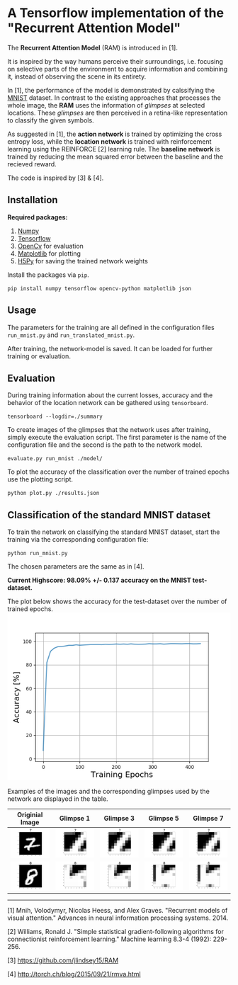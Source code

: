 # A Tensorflow implementation of the "Recurrent Attention Model"

The **Recurrent Attention Model** (RAM) is introduced in [1]. 

It is inspired by the way humans perceive their surroundings, i.e. focusing on selective parts of the 
environment to acquire information and combining it, instead of observing the scene in its entirety.

In [1], the performance of the model is demonstrated by calssifying the [MNIST](http://yann.lecun.com/exdb/mnist/) dataset.
In contrast to the existing approaches that processes the whole image, the **RAM** uses the information of *glimpses* at selected locations. 
These *glimpses* are then perceived in a retina-like representation to classify the given symbols.

As suggested in [1], the **action network** is trained by optimizing the cross entropy loss, 
while the **location network** is trained with reinforcement learning using the REINFORCE [2] learning rule. 
The **baseline network** is trained by reducing the mean squared error between the baseline and the recieved reward.

The code is inspired by [3] & [4].

## Installation
**Required packages:**
1. [Numpy](http://www.numpy.org/)
2. [Tensorflow](https://www.tensorflow.org/)
3. [OpenCv](https://opencv.org/) for evaluation
4. [Matplotlib](http://matplotlib.org/) for plotting
5. [H5Py](http://www.h5py.org/) for saving the trained network weights

Install the packages via `pip`.

```
pip install numpy tensorflow opencv-python matplotlib json
```

## Usage
The parameters for the training are all defined in the configuration files 
`run_mnist.py` and `run_translated_mnist.py`.


After training, the network-model is 
saved. It can be loaded for further training or evaluation.

## Evaluation
During training information about the current losses, accuracy 
and the behavior of the location network can be gathered using `tensorboard`. 
```
tensorboard --logdir=./summary
```

To create images of the glimpses that the network uses after training, simply execute the evaluation script.
The first parameter is the name of the configuration file and the second is the path to the network model.
```
evaluate.py run_mnist ./model/
```

To plot the accuracy of the classification over the number of trained epochs use the plotting script. 
```
python plot.py ./results.json
```

## Classification of the standard MNIST dataset
To train the network on classifying the standard MNIST dataset, 
start the training via the corresponding configuration file:
```
python run_mnist.py
```
The chosen parameters are the same as in [4].

**Current Highscore:  98.09% +/- 0.137 accuracy on the MNIST test-dataset.**

The plot below shows the accuracy for the test-dataset over the number of trained epochs. 
![Example](./MNIST_Results/MNIST_accuracy.png)

Examples of the images and the corresponding glimpses used by the network are displayed in the table.
 
|Originial Image | Glimpse 1| Glimpse 3| Glimpse 5 |Glimpse 7|
|:--:|:--:|:--:|:--:|:--:|
|<img src="./MNIST_Results/Images/symbol_0.png" alt="Symbol0" width="140">|<img src="./MNIST_Results/Images/symbol_0_glimpse_0_zoom_1.png" alt="Glimpse0" width="140">|<img src="./MNIST_Results/Images/symbol_0_glimpse_2_zoom_1.png" alt="Glimpse0" width="140">|<img src="./MNIST_Results/Images/symbol_0_glimpse_4_zoom_1.png" alt="Glimpse4" width="140">|<img src="./MNIST_Results/Images/symbol_0_glimpse_6_zoom_1.png" alt="Glimpse6" width="140">|
|<img src="./MNIST_Results/Images/symbol_1.png" alt="Symbol1" width="140">|<img src="./MNIST_Results/Images/symbol_1_glimpse_0_zoom_1.png" alt="Glimpse0" width="140">|<img src="./MNIST_Results/Images/symbol_1_glimpse_2_zoom_1.png" alt="Glimpse0" width="140">|<img src="./MNIST_Results/Images/symbol_1_glimpse_4_zoom_1.png" alt="Glimpse4" width="140">|<img src="./MNIST_Results/Images/symbol_1_glimpse_6_zoom_1.png" alt="Glimpse6" width="140">|

--------
[1] Mnih, Volodymyr, Nicolas Heess, and Alex Graves. "Recurrent models of visual attention." Advances in neural information processing systems. 2014.

[2] Williams, Ronald J. "Simple statistical gradient-following algorithms for connectionist reinforcement learning." Machine learning 8.3-4 (1992): 229-256.

[3] https://github.com/jlindsey15/RAM

[4] http://torch.ch/blog/2015/09/21/rmva.html

